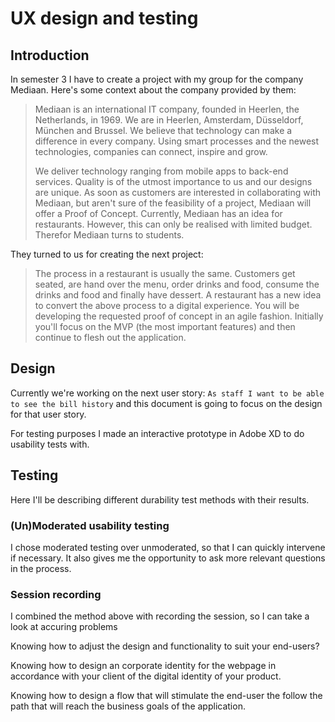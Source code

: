 # UX design and testing

## Introduction
In semester 3 I have to create a project with my group for the company Mediaan. Here's some context about the company provided by them:

> Mediaan is an international IT company, founded in Heerlen, the Netherlands, in 1969. We are in Heerlen, Amsterdam, Düsseldorf, München and Brussel. We believe
> that technology can make a difference in every company. Using smart processes and the newest technologies, companies can connect, inspire and grow.  
> 
> We deliver technology ranging from mobile apps to back-end services. Quality is of the utmost importance to us and our designs are unique. As soon as customers
> are interested in collaborating with Mediaan, but aren't sure of the feasibility of a project, Mediaan will offer a Proof of Concept. Currently, Mediaan has an
> idea for restaurants. However, this can only be realised with limited budget. Therefor Mediaan turns to students.  


They turned to us for creating the next project:

> The process in a restaurant is usually the same. Customers get seated, are hand over the menu, order drinks and food, consume the drinks and food and finally have
> dessert. A restaurant has a new idea to convert the above process to a digital experience. You will be developing the requested proof of concept in an agile
> fashion. Initially you'll focus on the MVP (the most important features) and then continue to flesh out the application.  


## Design
Currently we're working on the next user story: ```As staff I want to be able to see the bill history``` and this document is going to focus on the design for that user story.

For testing purposes I made an interactive prototype in Adobe XD to do usability tests with. 




## Testing
Here I'll be describing different durability test methods with their results.

### (Un)Moderated usability testing
I chose moderated testing over unmoderated, so that I can quickly intervene if necessary. It also gives me the opportunity to ask more relevant questions in the process.


### Session recording
I combined the method above with recording the session, so I can take a look at accuring problems






Knowing how to adjust the design and functionality to suit your end-users?

Knowing how to design an corporate identity for the webpage in accordance with your client of the digital identity of your product.

Knowing how to design a flow that will stimulate the end-user the follow the path that will reach the business goals of the application.
